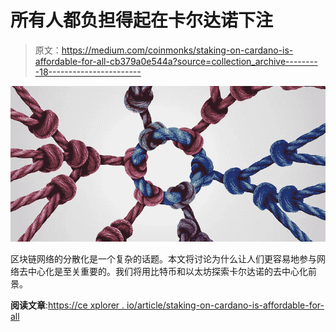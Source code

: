 # 所有人都负担得起在卡尔达诺下注

> 原文：<https://medium.com/coinmonks/staking-on-cardano-is-affordable-for-all-cb379a0e544a?source=collection_archive---------18----------------------->

![](img/6a4d36714bd7697b9f004031b9600402.png)

区块链网络的分散化是一个复杂的话题。本文将讨论为什么让人们更容易地参与网络去中心化是至关重要的。我们将用比特币和以太坊探索卡尔达诺的去中心化前景。

**阅读文章**:[https://ce xplorer . io/article/staking-on-cardano-is-affordable-for-all](https://cexplorer.io/article/staking-on-cardano-is-affordable-for-all)